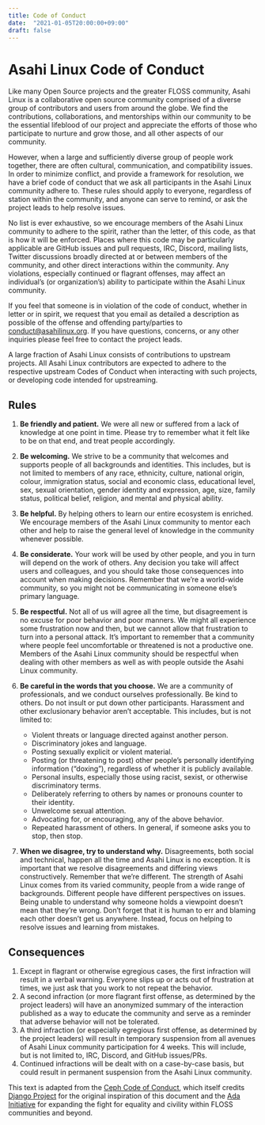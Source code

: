 ```yaml
---
title: Code of Conduct
date:  "2021-01-05T20:00:00+09:00"
draft: false
---
```


# Asahi Linux Code of Conduct

Like many Open Source projects and the greater FLOSS community, Asahi Linux is a collaborative open source community comprised of a diverse group of contributors and users from around the globe. We find the contributions, collaborations, and mentorships within our community to be the essential lifeblood of our project and appreciate the efforts of those who participate to nurture and grow those, and all other aspects of our community.

However, when a large and sufficiently diverse group of people work together, there are often cultural, communication, and compatibility issues. In order to minimize conflict, and provide a framework for resolution, we have a brief code of conduct that we ask all participants in the Asahi Linux community adhere to. These rules should apply to everyone, regardless of station within the community, and anyone can serve to remind, or ask the project leads to help resolve issues.

No list is ever exhaustive, so we encourage members of the Asahi Linux community to adhere to the spirit, rather than the letter, of this code, as that is how it will be enforced. Places where this code may be particularly applicable are GitHub issues and pull requests, IRC, Discord, mailing lists, Twitter discussions broadly directed at or between members of the community, and other direct interactions within the community. Any violations, especially continued or flagrant offenses, may affect an individual’s (or organization’s) ability to participate within the Asahi Linux community.

If you feel that someone is in violation of the code of conduct, whether in letter or in spirit, we request that you email as detailed a description as possible of the offense and offending party/parties to conduct@asahilinux.org. If you have questions, concerns, or any other inquiries please feel free to contact the project leads.

A large fraction of Asahi Linux consists of contributions to upstream projects. All Asahi Linux contributors are expected to adhere to the respective upstream Codes of Conduct when interacting with such projects, or developing code intended for upstreaming.

## Rules

1. **Be friendly and patient.** We were all new or suffered from a lack of knowledge at one point in time. Please try to remember what it felt like to be on that end, and treat people accordingly.

2. **Be welcoming.** We strive to be a community that welcomes and supports people of all backgrounds and identities. This includes, but is not limited to members of any race, ethnicity, culture, national origin, colour, immigration status, social and economic class, educational level, sex, sexual orientation, gender identity and expression, age, size, family status, political belief, religion, and mental and physical ability.

3. **Be helpful.** By helping others to learn our entire ecosystem is enriched. We encourage members of the Asahi Linux community to mentor each other and help to raise the general level of knowledge in the community whenever possible.

4. **Be considerate.** Your work will be used by other people, and you in turn will depend on the work of others. Any decision you take will affect users and colleagues, and you should take those consequences into account when making decisions. Remember that we’re a world-wide community, so you might not be communicating in someone else’s primary language.

5. **Be respectful.** Not all of us will agree all the time, but disagreement is no excuse for poor behavior and poor manners. We might all experience some frustration now and then, but we cannot allow that frustration to turn into a personal attack. It’s important to remember that a community where people feel uncomfortable or threatened is not a productive one. Members of the Asahi Linux community should be respectful when dealing with other members as well as with people outside the Asahi Linux community.

6. **Be careful in the words that you choose.** We are a community of professionals, and we conduct ourselves professionally. Be kind to others. Do not insult or put down other participants. Harassment and other exclusionary behavior aren’t acceptable. This includes, but is not limited to:
    * Violent threats or language directed against another person.
    * Discriminatory jokes and language.
    * Posting sexually explicit or violent material.
    * Posting (or threatening to post) other people’s personally identifying information (“doxing”), regardless of whether it is publicly available.
    * Personal insults, especially those using racist, sexist, or otherwise discriminatory terms.
    * Deliberately referring to others by names or pronouns counter to their identity.
    * Unwelcome sexual attention.
    * Advocating for, or encouraging, any of the above behavior.
    * Repeated harassment of others. In general, if someone asks you to stop, then stop.

7. **When we disagree, try to understand why.** Disagreements, both social and technical, happen all the time and Asahi Linux is no exception. It is important that we resolve disagreements and differing views constructively. Remember that we’re different. The strength of Asahi Linux comes from its varied community, people from a wide range of backgrounds. Different people have different perspectives on issues. Being unable to understand why someone holds a viewpoint doesn’t mean that they’re wrong. Don’t forget that it is human to err and blaming each other doesn’t get us anywhere. Instead, focus on helping to resolve issues and learning from mistakes.

## Consequences

1. Except in flagrant or otherwise egregious cases, the first infraction will result in a verbal warning. Everyone slips up or acts out of frustration at times, we just ask that you work to not repeat the behavior.
2. A second infraction (or more flagrant first offense, as determined by the project leaders) will have an anonymized summary of the interaction published as a way to educate the community and serve as a reminder that adverse behavior will not be tolerated.
3. A third infraction (or especially egregious first offense, as determined by the project leaders) will result in temporary suspension from all avenues of Asahi Linux community participation for 4 weeks. This will include, but is not limited to, IRC, Discord, and GitHub issues/PRs.
4. Continued infractions will be dealt with on a case-by-case basis, but could result in permanent suspension from the Asahi Linux community.

This text is adapted from the [Ceph Code of Conduct](https://ceph.io/community/code-of-conduct/), which itself credits [Django Project](https://www.djangoproject.com/conduct/) for the original inspiration of this document and the [Ada Initiative](https://adainitiative.org/) for expanding the fight for equality and civility within FLOSS communities and beyond.

